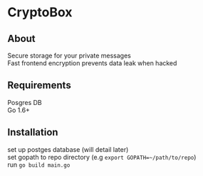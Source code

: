 # CryptoBox
## About
Secure storage for your private messages <br>
Fast frontend encryption prevents data leak when hacked

## Requirements
Posgres DB <br>
Go 1.6+

## Installation
set up postges database (will detail later) <br>
set gopath to repo directory (e.g `export GOPATH=~/path/to/repo`) <br>
run `go build main.go`
